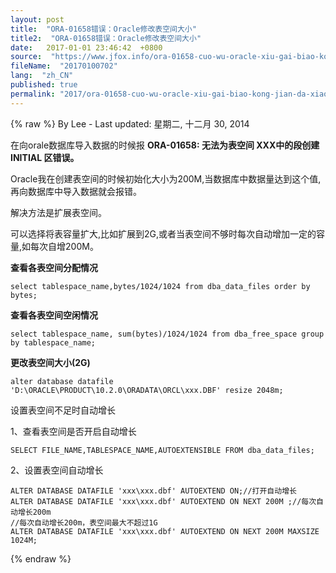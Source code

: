 ```yaml
---
layout: post
title:  "ORA-01658错误：Oracle修改表空间大小"
title2:  "ORA-01658错误：Oracle修改表空间大小"
date:   2017-01-01 23:46:42  +0800
source:  "https://www.jfox.info/ora-01658-cuo-wu-oracle-xiu-gai-biao-kong-jian-da-xiao.html"
fileName:  "20170100702"
lang:  "zh_CN"
published: true
permalink: "2017/ora-01658-cuo-wu-oracle-xiu-gai-biao-kong-jian-da-xiao.html"
---
```

{% raw %}
By Lee - Last updated: 星期二, 十二月 30, 2014

在向orale数据库导入数据的时候报 **ORA-01658: 无法为表空间 XXX中的段创建 INITIAL 区错误。**

Oracle我在创建表空间的时候初始化大小为200M,当数据库中数据量达到这个值,再向数据库中导入数据就会报错。

解决方法是扩展表空间。

可以选择将表容量扩大,比如扩展到2G,或者当表空间不够时每次自动增加一定的容量,如每次自增200M。

**查看各表空间分配情况**

    select tablespace_name,bytes/1024/1024 from dba_data_files order by bytes;

**查看各表空间空闲情况**

    select tablespace_name, sum(bytes)/1024/1024 from dba_free_space group by tablespace_name;

**更改表空间大小(2G)**

    alter database datafile 'D:\ORACLE\PRODUCT\10.2.0\ORADATA\ORCL\xxx.DBF' resize 2048m;

设置表空间不足时自动增长

1、查看表空间是否开启自动增长

    SELECT FILE_NAME,TABLESPACE_NAME,AUTOEXTENSIBLE FROM dba_data_files;

2、设置表空间自动增长

    ALTER DATABASE DATAFILE 'xxx\xxx.dbf' AUTOEXTEND ON;//打开自动增长
    ALTER DATABASE DATAFILE 'xxx\xxx.dbf' AUTOEXTEND ON NEXT 200M ;//每次自动增长200m
    //每次自动增长200m，表空间最大不超过1G
    ALTER DATABASE DATAFILE 'xxx\xxx.dbf' AUTOEXTEND ON NEXT 200M MAXSIZE 1024M;
{% endraw %}